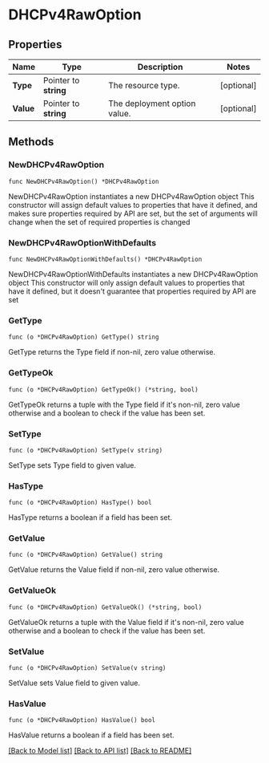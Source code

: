 # DHCPv4RawOption

## Properties

Name | Type | Description | Notes
------------ | ------------- | ------------- | -------------
**Type** | Pointer to **string** | The resource type. | [optional] 
**Value** | Pointer to **string** | The deployment option value. | [optional] 

## Methods

### NewDHCPv4RawOption

`func NewDHCPv4RawOption() *DHCPv4RawOption`

NewDHCPv4RawOption instantiates a new DHCPv4RawOption object
This constructor will assign default values to properties that have it defined,
and makes sure properties required by API are set, but the set of arguments
will change when the set of required properties is changed

### NewDHCPv4RawOptionWithDefaults

`func NewDHCPv4RawOptionWithDefaults() *DHCPv4RawOption`

NewDHCPv4RawOptionWithDefaults instantiates a new DHCPv4RawOption object
This constructor will only assign default values to properties that have it defined,
but it doesn't guarantee that properties required by API are set

### GetType

`func (o *DHCPv4RawOption) GetType() string`

GetType returns the Type field if non-nil, zero value otherwise.

### GetTypeOk

`func (o *DHCPv4RawOption) GetTypeOk() (*string, bool)`

GetTypeOk returns a tuple with the Type field if it's non-nil, zero value otherwise
and a boolean to check if the value has been set.

### SetType

`func (o *DHCPv4RawOption) SetType(v string)`

SetType sets Type field to given value.

### HasType

`func (o *DHCPv4RawOption) HasType() bool`

HasType returns a boolean if a field has been set.

### GetValue

`func (o *DHCPv4RawOption) GetValue() string`

GetValue returns the Value field if non-nil, zero value otherwise.

### GetValueOk

`func (o *DHCPv4RawOption) GetValueOk() (*string, bool)`

GetValueOk returns a tuple with the Value field if it's non-nil, zero value otherwise
and a boolean to check if the value has been set.

### SetValue

`func (o *DHCPv4RawOption) SetValue(v string)`

SetValue sets Value field to given value.

### HasValue

`func (o *DHCPv4RawOption) HasValue() bool`

HasValue returns a boolean if a field has been set.


[[Back to Model list]](../README.md#documentation-for-models) [[Back to API list]](../README.md#documentation-for-api-endpoints) [[Back to README]](../README.md)


